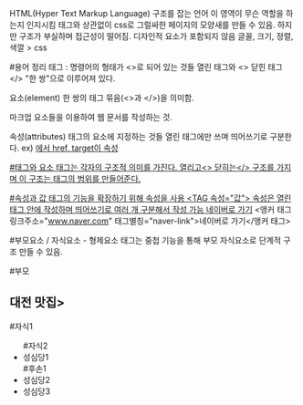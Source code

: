 HTML(Hyper Text Markup Language)
 구조를 잡는 언어
	이 영역이 무슨 역할을 하는지 인지시킴
	태그와 상관없이 css로 그럴싸한 페이지의 모양새를 만들 수 있음.
	하지만 구조가 부실하며 접근성이 떨어짐.
 디자인적 요소가 포함되지 않음
	글꼴, 크기, 정렬, 색깔 > css


#용어 정리
 태그 : 명령어의 형태가 <>로 되어 있는 것들
	열린 태그와 <> 닫힌 태그 </> "한 쌍"으로 이루어져 있다.

 요소(element)
	한 쌍의 태그 묶음(<>과 </>)을 의미함.

 마크업
	요소들을 이용하여 웹 문서를 작성하는 것.

 속성(attributes)
	태그의 요소에 지정하는 것들
	열린 태그에만 쓰며 띄어쓰기로 구분한다.
	ex) <a href="" target="_blank">에서 
	href, target이 속성

#태그와 요소
 태그는 각자의 구조적 의미를 가진다.
 열리고<> 닫히는</> 구조를 가지며
 이 구조는 태그의 범위를 만들어준다.

#속성과 값
 태그의 기능을 확장하기 위해 속성을 사용
	<TAG 속성="값"></TAG>
 속성은 열린 태그 안에 작성하며
 띄어쓰기로 여러 개 구분해서 작성 가능
	<a href="www.naver.com" class="naver-link">네이버로 가기</a>
	<앵커 태그 링크주소="www.naver.com" 태그별칭="naver-link">네이버로 가기</앵커 태그>

#부모요소 / 자식요소 - 형제요소
 태그는 중첩 기능을 통해 부모 자식요소로 단계적 구조 만들 수 있음.
<nav>			#부모
  <h1>대전 맛집></h1>	#자식1
  <ul>			#자식2
    <li>성심당1</li>	#후손1
    <li>성심당2</li>
    <li>성심당3</li>
  </ul>
</nav>
